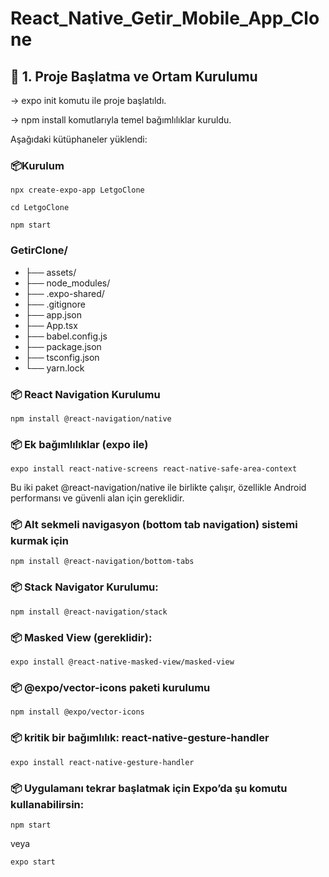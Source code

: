 # React_Native_Getir_Mobile_App_Clone

## 🧩 1. Proje Başlatma ve Ortam Kurulumu
-> expo init komutu ile proje başlatıldı.

-> npm install komutlarıyla temel bağımlılıklar kuruldu.

Aşağıdaki kütüphaneler yüklendi:

### 📦Kurulum
```
npx create-expo-app LetgoClone
```

```
cd LetgoClone
```

```
npm start
```

### GetirClone/
- ├── assets/
- ├── node_modules/
- ├── .expo-shared/
- ├── .gitignore
- ├── app.json
- ├── App.tsx
- ├── babel.config.js
- ├── package.json
- ├── tsconfig.json
- └── yarn.lock

### 📦 React Navigation Kurulumu
```
npm install @react-navigation/native
```

### 📦 Ek bağımlılıklar (expo ile)
```
expo install react-native-screens react-native-safe-area-context
```
Bu iki paket @react-navigation/native ile birlikte çalışır, özellikle Android performansı ve güvenli alan için gereklidir.

### 📦 Alt sekmeli navigasyon (bottom tab navigation) sistemi kurmak için 
```
npm install @react-navigation/bottom-tabs
```
### 📦 Stack Navigator Kurulumu:
```
npm install @react-navigation/stack
```
### 📦 Masked View (gereklidir):
```
expo install @react-native-masked-view/masked-view
```

### 📦 @expo/vector-icons paketi kurulumu
```
npm install @expo/vector-icons
```
### 📦 kritik bir bağımlılık: react-native-gesture-handler
```
expo install react-native-gesture-handler
```

### 📦 Uygulamanı tekrar başlatmak için Expo’da şu komutu kullanabilirsin:
```
npm start
```
veya
```
expo start
```
